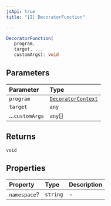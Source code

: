```yaml
---
jsApi: true
title: "[I] DecoratorFunction"

---
```

```ts
DecoratorFunction(
   program, 
   target, ...
   customArgs): void
```

## Parameters

| Parameter | Type |
| :------ | :------ |
| `program` | [`DecoratorContext`](DecoratorContext.md) |
| `target` | `any` |
| ...`customArgs` | `any`[] |

## Returns

`void`

## Properties

| Property | Type | Description |
| :------ | :------ | :------ |
| `namespace`? | `string` | - |
